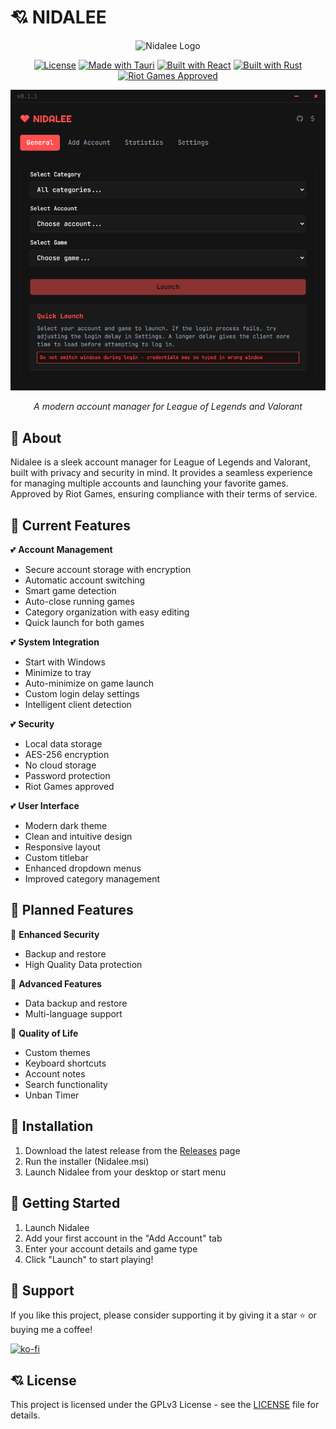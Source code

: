 # 💘 NIDALEE

<div align="center">
  <img src="src-tauri/icons/icon.ico" alt="Nidalee Logo" width="150"/>
  
  [![License](https://img.shields.io/badge/License-GPLv3-red.svg)](LICENSE)
  [![Made with Tauri](https://img.shields.io/badge/Made%20with-Tauri-red.svg)](https://tauri.app)
  [![Built with React](https://img.shields.io/badge/Built%20with-React-red.svg)](https://reactjs.org/)
  [![Built with Rust](https://img.shields.io/badge/Built%20with-Rust-red.svg)](https://www.rust-lang.org/)
  [![Riot Games Approved](https://img.shields.io/badge/Riot%20Games-Approved-red.svg)](https://www.riotgames.com)

  <img src="preview.png" alt="Nidalee Preview" width="800"/>
  <p align="center"><i>A modern account manager for League of Legends and Valorant</i></p>
</div>

## 🩷 About

Nidalee is a sleek account manager for League of Legends and Valorant, built with privacy and security in mind. It provides a seamless experience for managing multiple accounts and launching your favorite games. Approved by Riot Games, ensuring compliance with their terms of service.

## 💖 Current Features

💕 **Account Management**

- Secure account storage with encryption
- Automatic account switching
- Smart game detection
- Auto-close running games
- Category organization with easy editing
- Quick launch for both games

💕 **System Integration**

- Start with Windows
- Minimize to tray
- Auto-minimize on game launch
- Custom login delay settings
- Intelligent client detection

💕 **Security**

- Local data storage
- AES-256 encryption
- No cloud storage
- Password protection
- Riot Games approved

💕 **User Interface**

- Modern dark theme
- Clean and intuitive design
- Responsive layout
- Custom titlebar
- Enhanced dropdown menus
- Improved category management

## 💌 Planned Features

💞 **Enhanced Security**

- Backup and restore
- High Quality Data protection

💞 **Advanced Features**

- Data backup and restore
- Multi-language support

💞 **Quality of Life**

- Custom themes
- Keyboard shortcuts
- Account notes
- Search functionality
- Unban Timer

## 💓 Installation

1. Download the latest release from the [Releases](https://github.com/dancer/Nidalee/releases) page
2. Run the installer (Nidalee.msi)
3. Launch Nidalee from your desktop or start menu

## 💝 Getting Started

1. Launch Nidalee
2. Add your first account in the "Add Account" tab
3. Enter your account details and game type
4. Click "Launch" to start playing!

## 💖 Support

If you like this project, please consider supporting it by giving it a star ⭐ or buying me a coffee!

[![ko-fi](https://ko-fi.com/img/githubbutton_sm.svg)](https://ko-fi.com/uoucat)

## 💘 License

This project is licensed under the GPLv3 License - see the [LICENSE](LICENSE) file for details.
